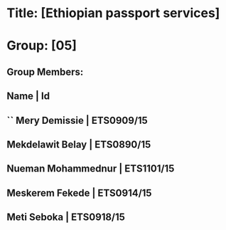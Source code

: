# Title: [Ethiopian passport services]

# Group: [05]

Group Members:
-----------------------------------------------------------------------
Name                                   | Id
-----------------------------------------------------------------------
`` Mery Demissie                          | ETS0909/15
-----------------------------------------------------------------------
Mekdelawit Belay                       | ETS0890/15
-----------------------------------------------------------------------
Nueman Mohammednur                     | ETS1101/15
-----------------------------------------------------------------------
Meskerem Fekede                        | ETS0914/15
-----------------------------------------------------------------------
Meti Seboka                            | ETS0918/15
-----------------------------------------------------------------------
